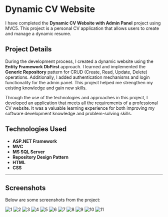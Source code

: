 # Dynamic CV Website

I have completed the **Dynamic CV Website with Admin Panel** project using MVC5. This project is a personal CV application that allows users to create and manage a dynamic resume.

## Project Details

During the development process, I created a dynamic website using the **Entity Framework DbFirst** approach. I learned and implemented the **Generic Repository** pattern for CRUD (Create, Read, Update, Delete) operations. Additionally, I added authentication mechanisms and login functionality for the admin panel. This project helped me strengthen my existing knowledge and gain new skills.  

Through the use of the technologies and approaches in this project, I developed an application that meets all the requirements of a professional CV website. It was a valuable learning experience for both improving my software development knowledge and problem-solving skills.

## Technologies Used

- **ASP.NET Framework**
- **MVC**
- **MS SQL Server**
- **Repository Design Pattern**
- **HTML**
- **CSS**

---

## Screenshots


Below are some screenshots from the project:

![1](https://github.com/user-attachments/assets/97e9af0d-8c71-489e-a0fd-b34db52b1193)
![2](https://github.com/user-attachments/assets/87d3be25-77dd-49ca-91aa-ed1271e5eb4c)
![3](https://github.com/user-attachments/assets/3d4121ba-cc8d-488d-be51-02b3ae5513cc)
![4](https://github.com/user-attachments/assets/1eac1a6b-0125-4ef2-9352-fb3eb197c0b7)
![5](https://github.com/user-attachments/assets/444a25cc-59d6-42b4-a961-0304ca795767)
![6](https://github.com/user-attachments/assets/0155e2c7-e341-4e7a-8e8b-81cd51a1a861)
![7](https://github.com/user-attachments/assets/283ee47c-1025-48ab-a73a-32a8d4cf991f)
![8](https://github.com/user-attachments/assets/f4044959-4351-47b8-86a4-b1b352a08452)
![9](https://github.com/user-attachments/assets/0fd91dd3-eb92-4be3-82e6-1acce67411dc)
![10](https://github.com/user-attachments/assets/69086de2-0e9b-4029-8ac9-e38b1be93467)
![11](https://github.com/user-attachments/assets/be1660e6-8be9-4f45-a422-220afc92e7cf)


 
